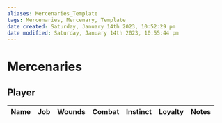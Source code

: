 ```yaml
---
aliases: Mercenaries_Template
tags: Mercenaries, Mercenary, Template
date created: Saturday, January 14th 2023, 10:52:29 pm
date modified: Saturday, January 14th 2023, 10:55:44 pm
---
```

# Mercenaries

## Player

| Name | Job | Wounds | Combat | Instinct | Loyalty | Notes |
|:----:|:---:|:------:|:------:|:--------:|:-------:|:-----:|